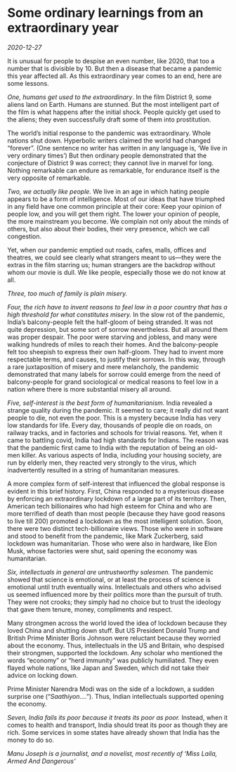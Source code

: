 # Some ordinary learnings from an extraordinary year

*2020-12-27*

It is unusual for people to despise an even number, like 2020, that too
a number that is divisible by 10. But then a disease that became a
pandemic this year affected all. As this extraordinary year comes to an
end, here are some lessons.

*One, humans get used to the extraordinary*. In the film District 9,
some aliens land on Earth. Humans are stunned. But the most intelligent
part of the film is what happens after the initial shock. People quickly
get used to the aliens; they even successfully draft some of them into
prostitution.

The world’s initial response to the pandemic was extraordinary. Whole
nations shut down. Hyperbolic writers claimed the world had changed
“forever”. (One sentence no writer has written in any language is, ‘We
live in very ordinary times’) But then ordinary people demonstrated that
the conjecture of District 9 was correct; they cannot live in marvel for
long. Nothing remarkable can endure as remarkable, for endurance itself
is the very opposite of remarkable.

*Two, we actually like people.* We live in an age in which hating people
appears to be a form of intelligence. Most of our ideas that have
triumphed in any field have one common principle at their core: Keep
your opinion of people low, and you will get them right. The lower your
opinion of people, the more mainstream you become. We complain not only
about the minds of others, but also about their bodies, their very
presence, which we call congestion.

Yet, when our pandemic emptied out roads, cafes, malls, offices and
theatres, we could see clearly what strangers meant to us—they were the
extras in the film starring us; human strangers are the backdrop without
whom our movie is dull. We like people, especially those we do not know
at all.

*Three, too much of family is plain misery.*

*Four, the rich have to invent reasons to feel low in a poor country
that has a high threshold for what constitutes misery.* In the slow rot
of the pandemic, India’s balcony-people felt the half-gloom of being
stranded. It was not quite depression, but some sort of sorrow
nevertheless. But all around them was proper despair. The poor were
starving and jobless, and many were walking hundreds of miles to reach
their homes. And the balcony-people felt too sheepish to express their
own half-gloom. They had to invent more respectable terms, and causes,
to justify their sorrows. In this way, through a rare juxtaposition of
misery and mere melancholy, the pandemic demonstrated that many labels
for sorrow could emerge from the need of balcony-people for grand
sociological or medical reasons to feel low in a nation where there is
more substantial misery all around.

*Five, self-interest is the best form of humanitarianism.* India
revealed a strange quality during the pandemic. It seemed to care; it
really did not want people to die, not even the poor. This is a mystery
because India has very low standards for life. Every day, thousands of
people die on roads, on railway tracks, and in factories and schools for
trivial reasons. Yet, when it came to battling covid, India had high
standards for Indians. The reason was that the pandemic first came to
India with the reputation of being an old-men killer. As various aspects
of India, including your housing society, are run by elderly men, they
reacted very strongly to the virus, which inadvertently resulted in a
string of humanitarian measures.

A more complex form of self-interest that influenced the global response
is evident in this brief history. First, China responded to a mysterious
disease by enforcing an extraordinary lockdown of a large part of its
territory. Then, American tech billionaires who had high esteem for
China and who are more terrified of death than most people (because they
have good reasons to live till 200) promoted a lockdown as the most
intelligent solution. Soon, there were two distinct tech-billionaire
views. Those who were in software and stood to benefit from the
pandemic, like Mark Zuckerberg, said lockdown was humanitarian. Those
who were also in hardware, like Elon Musk, whose factories were shut,
said opening the economy was humanitarian.

*Six, intellectuals in general are untrustworthy salesmen.* The pandemic
showed that science is emotional, or at least the process of science is
emotional until truth eventually wins. Intellectuals and others who
advised us seemed influenced more by their politics more than the
pursuit of truth. They were not crooks; they simply had no choice but to
trust the ideology that gave them tenure, money, compliments and
respect.

Many strongmen across the world loved the idea of lockdown because they
loved China and shutting down stuff. But US President Donald Trump and
British Prime Minister Boris Johnson were reluctant because they worried
about the economy. Thus, intellectuals in the US and Britain, who
despised their strongmen, supported the lockdown. Any scholar who
mentioned the words “economy” or “herd immunity” was publicly
humiliated. They even flayed whole nations, like Japan and Sweden, which
did not take their advice on locking down.

Prime Minister Narendra Modi was on the side of a lockdown, a sudden
surprise one (“*Saathiyon*….”). Thus, Indian intellectuals supported
opening the economy.

*Seven, India fails its poor because it treats its poor as poor.*
Instead, when it comes to health and transport, India should treat its
poor as though they are rich. Some services in some states have already
shown that India has the money to do so.

*Manu Joseph is a journalist, and a novelist, most recently of ‘Miss
Laila, Armed And Dangerous’*
